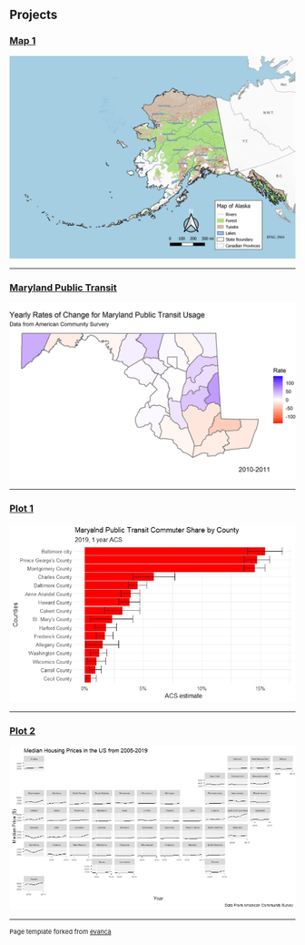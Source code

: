 
## Projects 

### [Map 1](Project_Map1/index.md)
 [<img src="images/Map1.jpg?raw=true"/>](/Project_Map1/index.md)

---
### [Maryland Public Transit](Maryland_Public_Transit/index.md)
<img src="images/MDPT.gif">

---
### [Plot 1](Plot_1/index.md)
[<img src="images/MD_PT_Commuter.jpeg?raw=true"/>](Plot_1/index.md)

---
### [Plot 2](Plot_2/index.md) 
[<img src="images/Median_Housing_prices.jpeg?raw=true"/>](/Plot_2/index.md)







---
<p style="font-size:11px">Page template forked from <a href="https://github.com/evanca/quick-portfolio">evanca</a></p>
<!-- Remove above link if you don't want to attibute -->
